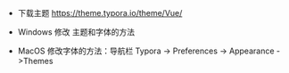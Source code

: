 - 下载主题 https://theme.typora.io/theme/Vue/

- Windows 修改 主题和字体的方法

- MacOS 修改字体的方法：导航栏 Typora -> Preferences -> Appearance ->Themes
